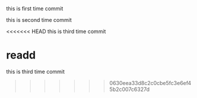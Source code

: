 this is first time commit

this is second time commit

<<<<<<< HEAD
this is third time commit

readd
=======
this is third time commit
>>>>>>> 0630eea33d8c2c0cbe5fc3e6ef45b2c007c6327d
